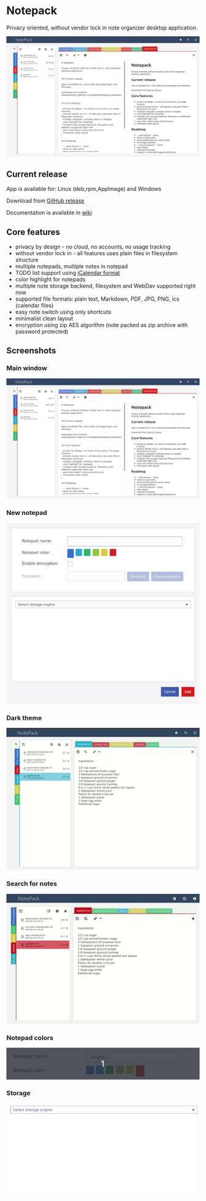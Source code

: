 # Notepack

Privacy oriented, without vendor lock in note organizer desktop application.

![Main notepack window](./gfx/screen1.png)

## Current release

App is available for: Linux (deb,rpm,AppImage) and Windows

Download from [GitHub release](https://github.com/Ogefest/Notepack/releases)

Documentation is available in [wiki](https://github.com/Ogefest/Notepack/wiki/Documentation)


## Core features

- privacy by design - no cloud, no accounts, no usage tracking
- without vendor lock in - all features uses plain files in filesystem structure
- multiple notepads, multiple notes in notepad
- TODO list support using [iCalendar format](https://en.wikipedia.org/wiki/ICalendar#To-do_(VTODO))
- color highlight for notepads
- multiple note storage backend, filesystem and WebDav supported right now
- supported file formats: plain text, Markdown, PDF, JPG, PNG, ics (calendar files)
- easy note switch using only shortcuts
- minimalist clean layout
- encryption using zip AES algorithm (note packed as zip archive with password protected)

## Screenshots

### Main window
![Main notepack window](./gfx/screen1.png)

### New notepad
![New notepad](./gfx/new-notepad.png)


### Dark theme
![Dark theme](./gfx/dark-mode.gif)

### Search for notes
![Search for notes](./gfx/search.gif)

### Notepad colors
![Colors](./gfx/colors.gif)

### Storage
![Storage](./gfx/storage.gif)

